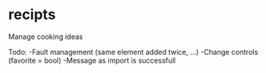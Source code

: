 # recipts
Manage cooking ideas

Todo:
-Fault management (same element added twice, ...)
-Change controls (favorite = bool)
-Message as import is successfull